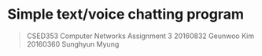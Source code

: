 # Simple text/voice chatting program
> CSED353 Computer Networks Assignment 3
> 20160832 Geunwoo Kim  
> 20160360 Sunghyun Myung  